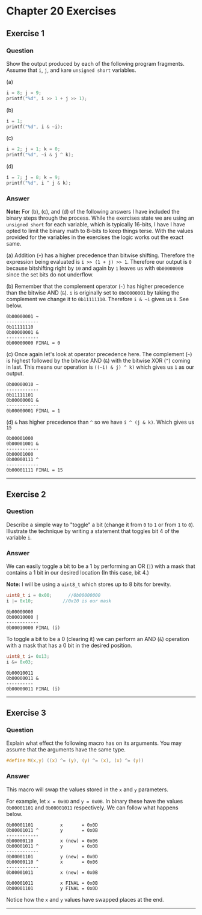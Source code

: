 # Chapter 20 Exercises #

## Exercise 1 ##

### **Question** ##

Show the output produced by each of the following program fragments. Assume that `i`, `j`, and `k`are `unsigned short` variables.

(a)
```C
i = 8; j = 9;
printf("%d", i >> 1 + j >> 1);
```
(b)
```C
i = 1;
printf("%d", i & ~i);
```
(c)
```C
i = 2; j = 1; k = 0;
printf("%d", ~i & j ^ k);
```

(d)
```C
i = 7; j = 8; k = 9;
printf("%d", i ^ j & k);
```

### **Answer**  ###

**Note:** For (b), (c), and (d) of the following answers I have included the binary steps through the process. While the exercises state we are using an `unsigned short` for each variable, which is typically 16-bits, I have I have opted to limit the binary math to 8-bits to keep things terse. With the values provided for the variables in the exercises the logic works out the exact same.

(a) Addition (`+`) has a higher precedence than bitwise shifting. Therefore the expression being evaluated is `i >> (1 + j) >> 1`. Therefore our output is `0` because bitshifting right by `10` and again by `1` leaves us with `0b00000000` since the set bits do not underflow.

(b) Remember that the complement operator (`~`) has higher precedence than the bitwise AND (`&`). `i` is originally set to `0b00000001` by taking the complement we change it to `0b11111110`. Therefore `i & ~i` gives us `0`. See below.

```
0b00000001 ~
------------
0b11111110
0b00000001 &
------------
0b00000000 FINAL = 0
```

(c) Once again let's look at operator precedence here. The complement (`~`) is highest followed by the bitwise AND (`&`) with the bitwise XOR (`^`) coming in last. This means our operation is `((~i) & j) ^ k)` which gives us `1` as our output.

```
0b00000010 ~
------------
0b11111101
0b00000001 &
------------
0b00000001 FINAL = 1
```
(d) `&` has higher precedence than `^` so we have `i ^ (j & k)`. Which gives us `15`
```
0b00001000
0b00001001 &
------------
0b00001000
0b00000111 ^
------------
0b00001111 FINAL = 15
```
---

## Exercise 2 ##

### **Question** ##

Describe a simple way to "toggle" a bit (change it from `0` to `1` or from `1` to `0`). Illustrate the technique by writing a statement that toggles bit 4 of the variable `i`.

### **Answer**  ###

We can easily toggle a bit to be a 1 by performing an OR (`|`) with a mask that contains a 1 bit in our desired location (In this case, bit 4.)

**Note:** I will be using a `uint8_t` which stores up to 8 bits for brevity.

```C
uint8_t i = 0x00;      //0b00000000
i |= 0x10;           //0x10 is our mask
```
```
0b00000000
0b00010000 |
------------
0b00010000 FINAL (i)
```
To toggle a bit to be a 0 (clearing it) we can perform an AND (`&`) operation with a mask that has a 0 bit in the desired position. 

```C
uint8_t i= 0x13;
i &= 0x03;
```
```
0b00010011
0b00000011 &
----------
0b00000011 FINAL (i)
```

---

## Exercise 3 ##

### **Question** ##

Explain what effect the following macro has on its arguments. You may assume that the arguments have the same type.

```C
#define M(x,y) ((x) ^= (y), (y) ^= (x), (x) ^= (y))
```

### **Answer**  ###

This macro will swap the values stored in the `x` and `y` parameters.

For example, let `x = 0x0D` and `y = 0x0B`. In binary these have the values `0b00001101` and `0b00001011` respectively. We can follow what happens below.

```
0b00001101          x       = 0x0D
0b00001011 ^        y       = 0x0B
------------
0b00000110          x (new) = 0x06
0b00001011 ^        y       = 0x0B
------------
0b00001101          y (new) = 0x0D
0b00000110 ^        x       = 0x06
------------
0b00001011          x (new) = 0x0B

0b00001011          x FINAL = 0x0B
0b00001101          y FINAL = 0x0D
```

Notice how the `x` and `y` values have swapped places at the end.

---